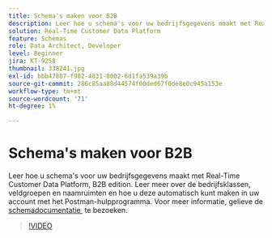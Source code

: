```yaml
---
title: Schema's maken voor B2B
description: Leer hoe u schema's voor uw bedrijfsgegevens maakt met Real-Time Customer Data Platform, B2B edition.
solution: Real-Time Customer Data Platform
feature: Schemas
role: Data Architect, Developer
level: Beginner
jira: KT-9258
thumbnail: 338241.jpg
exl-id: bbb47887-f982-4831-8002-6d1fa539a39b
source-git-commit: 286c85aa88d44574f00ded67f0de8e0c945a153e
workflow-type: tm+mt
source-wordcount: '71'
ht-degree: 1%

---
```


# Schema&#39;s maken voor B2B

Leer hoe u schema&#39;s voor uw bedrijfsgegevens maakt met Real-Time Customer Data Platform, B2B edition. Leer meer over de bedrijfsklassen, veldgroepen en naamruimten en hoe u deze automatisch kunt maken in uw account met het Postman-hulpprogramma. Voor meer informatie, gelieve de [&#x200B; schemadocumentatie &#x200B;](https://experienceleague.adobe.com/docs/experience-platform/xdm/home.html?lang=nl) te bezoeken.

>[!VIDEO](https://video.tv.adobe.com/v/3453399?learn=on&enablevpops&captions=dut)
